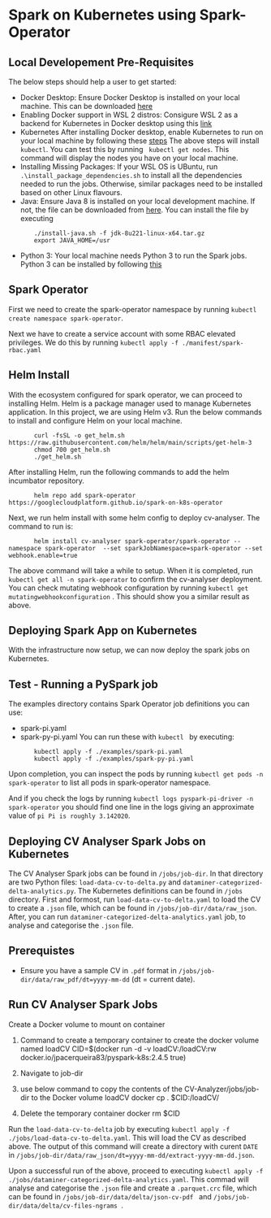 # Spark on Kubernetes using Spark-Operator

## Local Developement Pre-Requisites
The below steps should help a user to get started:

* Docker Desktop:
Ensure Docker Desktop is installed on your local machine. This can be downloaded [here](https://docs.docker.com/desktop/install/windows-install/)
* Enabling Docker support in WSL 2 distros:
Consigure WSL 2 as a backend for Kubernetes in Docker desktop using this [link](https://learn.microsoft.com/en-us/windows/wsl/install)
* Kubernetes
After installing Docker desktop, enable Kubernetes to run on your local machine by following these [steps](https://docs.docker.com/desktop/windows/wsl/)
The above steps will install `` kubectl ``. You can test this by running ``  kubectl get nodes ``. This command will display the nodes you have on your local machine.
* Installing Missing Packages:
If your WSL OS is UBuntu, run ``` .\install_package_dependencies.sh ``` to install all the dependencies needed to run the jobs. Otherwise, similar packages need to be installed based on other Linux flavours.
* Java:
Ensure Java 8 is installed on your local development machine. If not, the file can be downloaded from [here](https://fdplc.sharepoint.com/:u:/r/sites/CMCDataServices/Shared%20Documents/Data%20Engineering%20and%20Data%20Science/Packages/jdk-8u221-linux-x64.tar.gz?csf=1&web=1). You can install the file by executing
```   
       ./install-java.sh -f jdk-8u221-linux-x64.tar.gz
       export JAVA_HOME=/usr
```
* Python 3: Your local machine needs Python 3 to run the Spark jobs. Python 3 can be installed by following [this](https://docs.python-guide.org/starting/install3/linux/)

## Spark Operator
First we need to create the spark-operator namespace by running `` kubectl create namespace spark-operator ``.

Next we have to create a service account with some RBAC elevated privileges. We do this by running
`` kubectl apply -f ./manifest/spark-rbac.yaml `` 

## Helm Install
With the ecosystem configured for spark operator, we can proceed to installing Helm. Helm is a package manager used to manage Kubernetes application. In this project, we are using Helm v3.
Run the below commands to install and configure Helm on your local machine.
```
       curl -fsSL -o get_helm.sh https://raw.githubusercontent.com/helm/helm/main/scripts/get-helm-3
       chmod 700 get_helm.sh
       ./get_helm.sh
```

After installing Helm, run the following commands to add the helm incumbator repository.
```    helm repo add incubator https://charts.helm.sh/incubator
       helm repo add spark-operator https://googlecloudplatform.github.io/spark-on-k8s-operator
```

Next, we run helm install with some helm config to deploy cv-analyser. The command to run is:
``` 
       helm install cv-analyser spark-operator/spark-operator --namespace spark-operator  --set sparkJobNamespace=spark-operator --set webhook.enable=true 
```
The above command will take a while to setup. When it is completed, run ``` kubectl get all -n spark-operator ``` to confirm the cv-analyser deployment. 
You can check mutating webhook configuration by running  ``` kubectl get mutatingwebhookconfiguration ``` . This should show you a similar result as above.

## Deploying Spark App on Kubernetes
With the infrastructure now setup, we can now deploy the spark jobs on Kubernetes.

## Test - Running a PySpark job
The examples directory contains Spark Operator job definitions you can use:
* spark-pi.yaml
* spark-py-pi.yaml
You can run these with ```kubectl ``` by executing:
``` 
       kubectl apply -f ./examples/spark-pi.yaml 
       kubectl apply -f ./examples/spark-py-pi.yaml
```
Upon completion, you can inspect the pods by running ``` kubectl get pods -n spark-operator ``` to list all pods in spark-operator namespace.

And if you check the logs by running ```kubectl logs pyspark-pi-driver -n spark-operator``` you should find one line in the logs giving an approximate value of ```pi Pi is roughly 3.142020```.

## Deploying CV Analyser Spark Jobs on Kubernetes

The CV Analyser Spark jobs can be found in ``` /jobs/job-dir ```. In that directory are two Python files: ``` load-data-cv-to-delta.py ``` and ``` dataminer-categorized-delta-analytics.py ```. The Kubernetes definitions can be found in ```/jobs ``` directory.
First and formost, run ``` load-data-cv-to-delta.yaml ``` to load the CV to create a ``.json`` file, which can be found in ``` /jobs/job-dir/data/raw_json ```.  
After, you can run ``` dataminer-categorized-delta-analytics.yaml ``` job, to analyse and categorise the ``.json`` file.

## Prerequistes
* Ensure you have a sample CV in ``.pdf`` format in ```/jobs/job-dir/data/raw_pdf/dt=yyyy-mm-dd``` (dt = current date).

## Run CV Analyser Spark Jobs
Create a Docker volume to mount on container 
1. Command to create a temporary container to create the docker volume named loadCV
CID=$(docker run -d -v loadCV:/loadCV:rw docker.io/jpacerqueira83/pyspark-k8s:2.4.5 true)

2. Navigate to job-dir
3. use below command to copy the contents of the CV-Analyzer/jobs/job-dir to the Docker volume loadCV
docker cp . $CID:/loadCV/
4. Delete the temporary container
docker rm $CID


Run the ``load-data-cv-to-delta`` job by executing ``` kubectl apply -f ./jobs/load-data-cv-to-delta.yaml ```. This will load the CV as described above. The output of this command will create a directory with curent ``` DATE ``` in ```/jobs/job-dir/data/raw_json/dt=yyyy-mm-dd/extract-yyyy-mm-dd.json```.

Upon a successful run of the above, proceed to executing ``` kubectl apply -f ./jobs/dataminer-categorized-delta-analytics.yaml ```. This commad will analyse and categorise the ``.json`` file and create a ``.parquet.crc`` file, which can be found in ``/jobs/job-dir/data/delta/json-cv-pdf `` and ``/jobs/job-dir/data/delta/cv-files-ngrams ``. 

